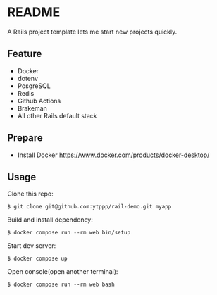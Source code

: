 # README

A Rails project template lets me start new projects quickly.

## Feature

- Docker
- dotenv
- PosgreSQL
- Redis
- Github Actions
- Brakeman
- All other Rails default stack

## Prepare

- Install Docker https://www.docker.com/products/docker-desktop/

## Usage

Clone this repo:

```
$ git clone git@github.com:ytppp/rail-demo.git myapp
```

Build and install dependency:

```
$ docker compose run --rm web bin/setup
```

Start dev server:

```
$ docker compose up
```

Open console(open another terminal):

```
$ docker compose run --rm web bash
```
